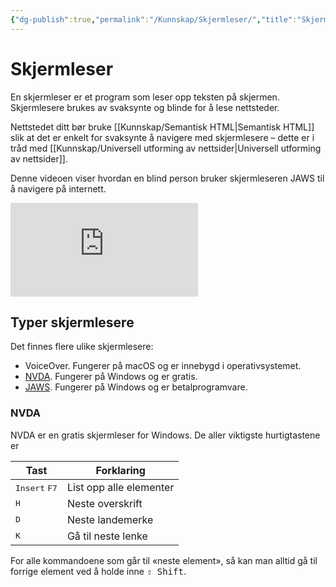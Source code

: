 ```yaml
---
{"dg-publish":true,"permalink":"/Kunnskap/Skjermleser/","title":"Skjermleser","tags":["it1"]}
---
```



# Skjermleser
En skjermleser er et program som leser opp teksten på skjermen. Skjermlesere brukes av svaksynte og blinde for å lese nettsteder.

Nettstedet ditt bør bruke [[Kunnskap/Semantisk HTML\|Semantisk HTML]] slik at det er enkelt for svaksynte å navigere med skjermlesere – dette er i tråd med [[Kunnskap/Universell utforming av nettsider\|Universell utforming av nettsider]].

Denne videoen viser hvordan en blind person bruker skjermleseren JAWS til å navigere på internett.

<iframe src="https://www.youtube.com/embed/vvq_-VW_Ak0?si=5A3C3zqV37wvbGEn" class="youtube" title="youtube" loading="lazy" frameborder="0" allow="accelerometer; autoplay; clipboard-write; encrypted-media; gyroscope; picture-in-picture; web-share" allowfullscreen></iframe>

## Typer skjermlesere
Det finnes flere ulike skjermlesere:
- VoiceOver. Fungerer på macOS og er innebygd i operativsystemet.
- [NVDA](https://www.nvaccess.org/download/). Fungerer på Windows og er gratis.
- [JAWS](https://support.freedomscientific.com/Downloads/JAWS). Fungerer på Windows og er betalprogramvare.

### NVDA
NVDA er en gratis skjermleser for Windows. De aller viktigste hurtigtastene er

| Tast                            | Forklaring           |
| ------------------------------- | -------------------- |
| <kbd>Insert</kbd> <kbd>F7</kbd> | List opp alle elementer |
| <kbd>H</kbd>                    | Neste overskrift     |
| <kbd>D</kbd>                    | Neste landemerke     |
| <kbd>K</kbd>                    | Gå til neste lenke   |

For alle kommandoene som går til «neste element», så kan man alltid gå til forrige element ved å holde inne <kbd>⇧ Shift</kbd>.
